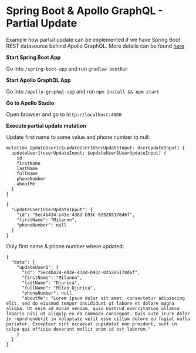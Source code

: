 # Spring Boot & Apollo GraphQL - Partial Update

Example how partial update can be implemented if we have Spring Boot REST datasource behind Apollo GraphQL.
More details can be found <a href="https://medium.com/@milan-djurica/spring-boot-apollo-graphql-partial-update-6fec9c3496e4">here</a>

<b>Start Spring Boot App</b>

Go into `/spring-boot-app` and run `gradlew bootRun`

<b>Start Apollo GraphQL App</b>

Go into `/apollo-graphql-app` and run `npm install && npm start`

<b>Go to Apollo Studio</b>

Open browser and go to `http://localhost:4000`

<b>Execute partial update mutation</b>

Update first name to some value and phone number to null:

```
mutation UpdateUser1($updateUser1UserUpdateInput: UserUpdateInput) {
  updateUser1(userUpdateInput: $updateUser1UserUpdateInput) {
    id
    firstName
    lastName
    fullName
    phoneNumber
    aboutMe
  }
}

{
  "updateUser1UserUpdateInput": {
    "id": "5ec4b434-e43e-438d-b93c-025285178d6f",
    "firstName": "Milannn",
    "phoneNumber": null
  }
}
```

Only first name & phone number where updated:

```
{
  "data": {
    "updateUser1": {
      "id": "5ec4b434-e43e-438d-b93c-025285178d6f",
      "firstName": "Milannn",
      "lastName": "Djurica",
      "fullName": "Milan Djurica",
      "phoneNumber": null,
      "aboutMe": "Lorem ipsum dolor sit amet, consectetur adipiscing elit, sed do eiusmod tempor incididunt ut labore et dolore magna aliqua. Ut enim ad minim veniam, quis nostrud exercitation ullamco laboris nisi ut aliquip ex ea commodo consequat. Duis aute irure dolor in reprehenderit in voluptate velit esse cillum dolore eu fugiat nulla pariatur. Excepteur sint occaecat cupidatat non proident, sunt in culpa qui officia deserunt mollit anim id est laborum."
    }
  }
}
```